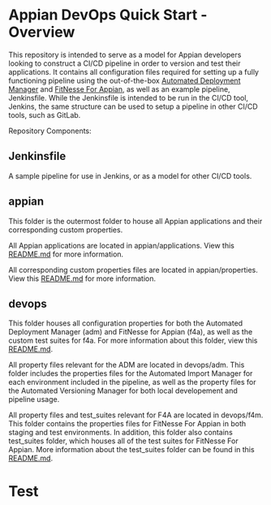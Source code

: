 # Appian DevOps Quick Start - Overview

This repository is intended to serve as a model for Appian developers looking to construct a CI/CD pipeline in order to version and test their applications. It contains all configuration files required for setting up a fully functioning pipeline using the out-of-the-box [Automated Deployment Manager](https://community.appian.com/w/the-appian-playbook/198/deployment-automation) and [FitNesse For Appian](https://community.appian.com/w/the-appian-playbook/97/automated-testing-with-fitnesse-for-appian), as well as an example pipeline, Jenkinsfile. While the Jenkinsfile is intended to be run in the CI/CD tool, Jenkins, the same structure can be used to setup a pipeline in other CI/CD tools, such as GitLab.

Repository Components:

## Jenkinsfile

A sample pipeline for use in Jenkins, or as a model for other CI/CD tools.

## appian

This folder is the outermost folder to house all Appian applications and their corresponding custom properties. 

All Appian applications are located in appian/applications. View this [README.md](appian/applications/README.md) for more information.

All corresponding custom properties files are located in appian/properties. View this [README.md](appian/properties/README.md) for more information. 

## devops

This folder houses all configuration properties for both the Automated Deployment Manager (adm) and FitNesse for Appian (f4a), as well as the custom test suites for f4a. For more information about this folder, view this [README.md](devops/README.md). 

All property files relevant for the ADM are located in devops/adm. This folder includes the properties files for the Automated Import Manager for each environment included in the pipeline, as well as the property files for the Automated Versioning Manager for both local developement and pipeline usage.

All property files and test_suites relevant for F4A are located in devops/f4m. This folder contains the properties files for FitNesse For Appian in both staging and test environments. In addition, this folder also contains test_suites folder, which houses all of the test suites for FitNesse For Appian. More information about the test_suites folder can be found in this [README.md](devops/f4a/README.md). 
# Test
